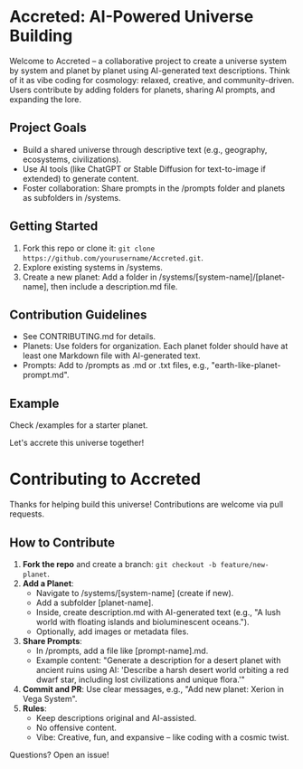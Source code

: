 # Accreted: AI-Powered Universe Building

Welcome to Accreted – a collaborative project to create a universe system by system and planet by planet using AI-generated text descriptions. Think of it as vibe coding for cosmology: relaxed, creative, and community-driven. Users contribute by adding folders for planets, sharing AI prompts, and expanding the lore.

## Project Goals
- Build a shared universe through descriptive text (e.g., geography, ecosystems, civilizations).
- Use AI tools (like ChatGPT or Stable Diffusion for text-to-image if extended) to generate content.
- Foster collaboration: Share prompts in the /prompts folder and planets as subfolders in /systems.

## Getting Started
1. Fork this repo or clone it: `git clone https://github.com/yourusername/Accreted.git`.
2. Explore existing systems in /systems.
3. Create a new planet: Add a folder in /systems/[system-name]/[planet-name], then include a description.md file.

## Contribution Guidelines
- See CONTRIBUTING.md for details.
- Planets: Use folders for organization. Each planet folder should have at least one Markdown file with AI-generated text.
- Prompts: Add to /prompts as .md or .txt files, e.g., "earth-like-planet-prompt.md".

## Example
Check /examples for a starter planet.

Let's accrete this universe together!

# Contributing to Accreted

Thanks for helping build this universe! Contributions are welcome via pull requests.

## How to Contribute
1. **Fork the repo** and create a branch: `git checkout -b feature/new-planet`.
2. **Add a Planet**:
   - Navigate to /systems/[system-name] (create if new).
   - Add a subfolder [planet-name].
   - Inside, create description.md with AI-generated text (e.g., "A lush world with floating islands and bioluminescent oceans.").
   - Optionally, add images or metadata files.
3. **Share Prompts**:
   - In /prompts, add a file like [prompt-name].md.
   - Example content: "Generate a description for a desert planet with ancient ruins using AI: 'Describe a harsh desert world orbiting a red dwarf star, including lost civilizations and unique flora.'"
4. **Commit and PR**: Use clear messages, e.g., "Add new planet: Xerion in Vega System".
5. **Rules**:
   - Keep descriptions original and AI-assisted.
   - No offensive content.
   - Vibe: Creative, fun, and expansive – like coding with a cosmic twist.

Questions? Open an issue!
